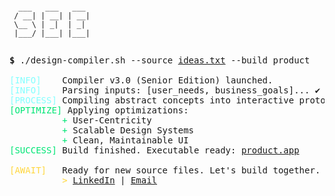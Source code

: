 <pre><code>
  ___   ___   ___ 
 / __| | __| | __|
 \__ \ | _|  | _| 
 |___/ |___| |___|
                   
</code></pre>

<pre><b>$</b> ./design-compiler.sh --source <a href="mailto:amingholamisee@gmail.com">ideas.txt</a> --build product

<span style="color: #84FFFF;">[INFO]</span>    Compiler v3.0 (Senior Edition) launched.
<span style="color: #84FFFF;">[INFO]</span>    Parsing inputs: [user_needs, business_goals]... ✔
<span style="color: #84FFFF;">[PROCESS]</span> Compiling abstract concepts into interactive prototypes...
<span style="color: #00E676;">[OPTIMIZE]</span> Applying optimizations:
          <span style="color: #00E676;">+</span> User-Centricity
          <span style="color: #00E676;">+</span> Scalable Design Systems
          <span style="color: #00E676;">+</span> Clean, Maintainable UI
<span style="color: #00E676;">[SUCCESS]</span> Build finished. Executable ready: <a href="YOUR_GITHUB_PAGES_LINK">product.app</a>

<span style="color: #FFD740;">[AWAIT]</span>   Ready for new source files. Let's build together.
          <span style="color: #FFD740;">></span> <a href="https://linkedin.com/in/amin-gholami">LinkedIn</a> | <a href="mailto:amingholamisee@gmail.com">Email</a>
</pre>

